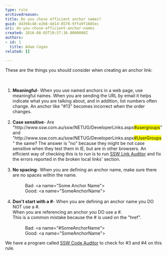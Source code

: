 ```yaml
---
type: rule
archivedreason: 
title: Do you chose efficient anchor names?
guid: d4394c48-e266-4d14-8570-9ffa9f1685ec
uri: do-you-chose-efficient-anchor-names
created: 2016-08-05T19:57:36.0000000Z
authors:
- id: 1
  title: Adam Cogan
related: []

---
```



These are the things you should consider when creating an anchor link&#58;<br>
<br><excerpt class='endintro'></excerpt><br>
<ol><li><strong>Meaningful</strong>- When you use named anchors in a web page, use meaningful names. When you are sending the URL by email it helps indicate what you are talking about, and in addition, list numbers often change. An anchor like &quot;#13&quot; becomes incorrect when the order changes.</li>
                    <br>
                    <li><strong>Case sensitive</strong>- Are &quot;http&#58;//www.ssw.com.au/ssw/NETUG/DeveloperLinks.aspx<span style="background&#58;yellow;">#usergroups</span>&quot; and &quot;http&#58;//www.ssw.com.au/ssw/NETUG/DeveloperLinks.aspx<span style="background&#58;yellow;">#UserGroups</span>&quot; the same? The answer is &quot;no&quot;&#160;because they might be not case sensitive when they test them in IE, but are in other browsers. An efficient way of checking this is to run is to run <a href="/ssw/Standards/DeveloperGeneral/WebdevelopmentTools.aspx#BrokenLinks"> SSW Link Auditor</a> and fix the errors reported in the broken local links' section.<br></li>
                    <br>
                    <li><strong>No spacing</strong>- When you are defining an anchor name, make sure there are no spaces within the name. <br><br><dd class="ssw15-rteElement-FigureBad"> Bad&#58; &lt;a name=&quot;Some Anchor Name&quot;&gt; <br></dd><dd class="ssw15-rteElement-FigureGood"> Good&#58; &lt;a name=&quot;SomeAnchorName&quot;&gt; <br></dd></li>
                    <br>
                    <li><strong>Don't start with a #</strong>- When you are defining an anchor name you DO NOT use a #.<br>When you are referencing an anchor you DO use a #.<br>This is a common mistake&#160;because the # is used on the &quot;href&quot;.<br><br><dd class="ssw15-rteElement-FigureBad"> Bad&#58; &lt;a name=&quot;#SomeAnchorName&quot;&gt; <br></dd><dd class="ssw15-rteElement-FigureGood"> Good&#58; &lt;a name=&quot;SomeAnchorName&quot;&gt; <br></dd></li></ol><p class="ssw15-rteElement-YellowBorderBox">We have a program called <a href="https&#58;//www.ssw.com.au/ssw/codeauditor/" target="_blank">SSW Code Auditor</a> to check for #3 and #​4 on this rule.</p>​<br>


